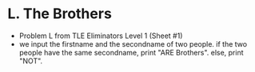 # L. The Brothers

* Problem L from TLE Eliminators Level 1 (Sheet #1)
* we input the firstname and the secondname of two people. if the two people have the same secondname, print "ARE Brothers". else, print "NOT".